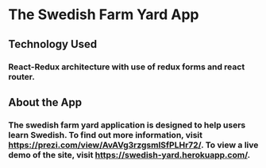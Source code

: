 # The Swedish Farm Yard App 

## Technology Used
### React-Redux architecture with use of redux forms and react router.

## About the App
### The swedish farm yard application is designed to help users learn Swedish. To find out more information, visit https://prezi.com/view/AvAVg3rzgsmlSfPLHr72/.  To view a live demo of the site, visit https://swedish-yard.herokuapp.com/.


